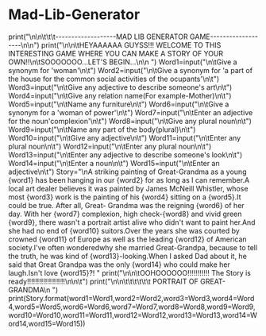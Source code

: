 # Mad-Lib-Generator
print("\n\n\t\t\t-------------------MAD LIB GENERATOR GAME-------------------\n\n")
print("\n\n\tHEYAAAAAA GUYSS!!! WELCOME TO THIS INTERESTING GAME WHERE YOU CAN MAKE A STORY OF YOUR OWN!!\n\tSOOOOOOO...LET'S BEGIN...\n\n ")
Word1=input("\n\tGive a synonym for 'woman'\n\t")
Word2=input("\n\tGive a synonym for 'a part of the house for the common social activities of the ocupants'\n\t")
Word3=input("\n\tGive any adjective to describe someone's art\n\t")
Word4=input("\n\tGive any relation name(For example-Mother)\n\t")
Word5=input("\n\tName any furniture\n\t")
Word6=input("\n\tGive a synonym for a 'woman of power'\n\t")
Word7=input("\n\tEnter an adjective for the noun'complexion'\n\t")
Word8=input("\n\tGive any plural noun\n\t")
Word9=input("\n\tName any part of the body(plural)\n\t")
Word10=input("\n\tGive any adjective\n\t")
Word11=input("\n\tEnter any plural noun\n\t")
Word12=input("\n\tEnter any plural noun\n\t")
Word13=input("\n\tEnter any adjective to describe someone's look\n\t")
Word14=input("\n\tEnter a noun\n\t")
Word15=input("\n\tEnter an adjective\n\t")
Story="\nA striking painting of Great-Grandma as a young {word1} has been hanging in our {word2} for as long as I can remember.A local art dealer believes it was painted by James McNeill Whistler, whose most {word3} work is the painting of his {word4} sitting on a {word5}.It could be true. After all, Great- Grandma was the reigning {word6} of her day. With her  {word7} complexion, high check-{word8} and vivid  green {word9}, there wasn't a portrait artist alive who didn't want to paint her.And she had no end of {word10} suitors.Over the years she was courted by crowned {word11} of Europe as well as the leading {word12} of American society.I've often wonderedwhy she married Great-Grandpa, because to tell the truth, he was kind of {word13}-looking.When I asked Dad about it, he said that Great Grandpa was the only {word14} who could make her laugh.Isn't love {word15}?! "
print("\n\n\tOOHOOOOOO!!!!!!!!!!! The Story is ready!!!!!!!!!!!!!!!!!!!\n\n\t")
print("\n\n\t\t\t\t\t\t PORTRAIT OF GREAT-GRANDMA\n ")
print(Story.format(word1=Word1,word2=Word2,word3=Word3,word4=Word4,word5=Word5,word6=Word6,word7=Word7,word8=Word8,word9=Word9,word10=Word10,word11=Word11,word12=Word12,word13=Word13,word14=Word14,word15=Word15))
